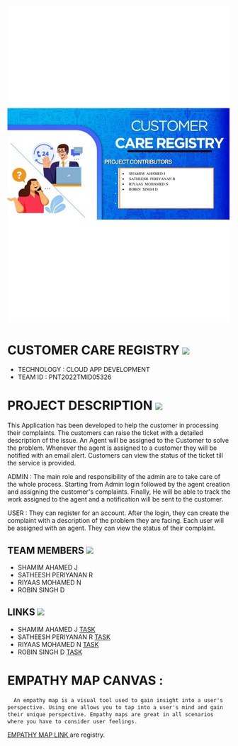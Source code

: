<h1 align="fill" >
 <img src="https://github.com/IBM-EPBL/IBM-Project-9334-1658995048/blob/main/CUSTOMER1.pdf" />
</h1>

# CUSTOMER CARE REGISTRY <img src="https://media1.giphy.com/media/QC7U8wp3Td0FOogtgN/giphy.gif?cid=790b76114d358e1930e05c1faf6f0f0eb3269bd1220a8644&rid=giphy.gif&ct=s" width=35px>

- TECHNOLOGY : CLOUD APP DEVELOPMENT
- TEAM ID    : PNT2022TMID05326

# PROJECT DESCRIPTION <img src="https://media3.giphy.com/media/bBqYdhH60AeETUz0du/giphy.gif?cid=ecf05e47xhjiyljcwf6w0opc1rwtp1yrgg4dz5flq62rmx5h&rid=giphy.gif&ct=s" width=35px>

This Application has been developed to help the customer in processing their complaints.  The customers can raise the ticket with a detailed description of the issue.  An Agent will be assigned to the Customer to solve the problem.  Whenever the agent is assigned to a customer they will be notified with an email alert.  Customers can view the status of the ticket till the service is provided.

 ADMIN :
 The main role and responsibility of the admin are to take care of the whole process.  Starting from Admin login followed by the agent creation and assigning the customer's complaints.  Finally, He will be able to track the work assigned to the agent and a notification will be sent to the customer.

 USER :
 They can register for an account.  After the login, they can create the complaint with a description of the problem they are facing.  Each user will be assigned with an agent.  They can view the status of their complaint.

## TEAM MEMBERS <img src="https://media0.giphy.com/media/kSO8h7MGiPcMaSv25r/giphy.gif?cid=ecf05e47cxy9v8yp7ki1hxkd47qsstzqgxb2b394pykovnox&rid=giphy.gif&ct=s" width=35px>
- SHAMIM AHAMED J
- SATHEESH PERIYANAN R   
- RIYAAS MOHAMED N
- ROBIN SINGH D

## LINKS <img src="https://media0.giphy.com/media/z49wVcqTT5SMudT983/giphy.gif?cid=ecf05e47mwmeatdc78osldmkda4nldxxu3m2t3l3ldsmxpn4&rid=giphy.gif&ct=s" width=35px>
- SHAMIM AHAMED J           [TASK](https://github.com/IBM-EPBL/IBM-Project-9334-1658995048/tree/main/ASSIGNMENT/TEAM%20LEAD)
- SATHEESH PERIYANAN R   [TASK](https://github.com/IBM-EPBL/IBM-Project-9334-1658995048/tree/main/ASSIGNMENT/TEAM%20MEMBER%201)
- RIYAAS MOHAMED N [TASK](https://github.com/IBM-EPBL/IBM-Project-9334-1658995048/tree/main/ASSIGNMENT/TEAM%20MEMBER%202)
- ROBIN SINGH D      [TASK](https://github.com/IBM-EPBL/IBM-Project-9334-1658995048/tree/main/ASSIGNMENT/TEAM%20MEMBER%203)




# EMPATHY MAP CANVAS :
      An empathy map is a visual tool used to gain insight into a user's perspective. Using one allows you to tap into a user's mind and gain their unique perspective. Empathy maps are great in all scenarios where you have to consider user feelings.


[EMPATHY MAP LINK ](https://github.com/IBM-EPBL/IBM-Project-8866-1658935657/blob/main/Empathy%20Map%20Canvas.pdf)are registry.

